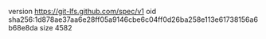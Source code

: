 version https://git-lfs.github.com/spec/v1
oid sha256:1d878ae37aa6e28ff05a9146cbe6c04ff0d26ba258e113e61738156a6b68e8da
size 4582
